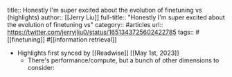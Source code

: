 title:: Honestly I'm super excited about the evolution of finetuning vs (highlights)
author:: [[Jerry Liu]]
full-title:: "Honestly I'm super excited about the evolution of finetuning vs"
category:: #articles
url:: https://twitter.com/jerryjliu0/status/1651343725602422785
tags:: #[[finetuning]] #[[information retrieval]]

- Highlights first synced by [[Readwise]] [[May 1st, 2023]]
	- There's performance/compute, but a bunch of other dimensions to consider: